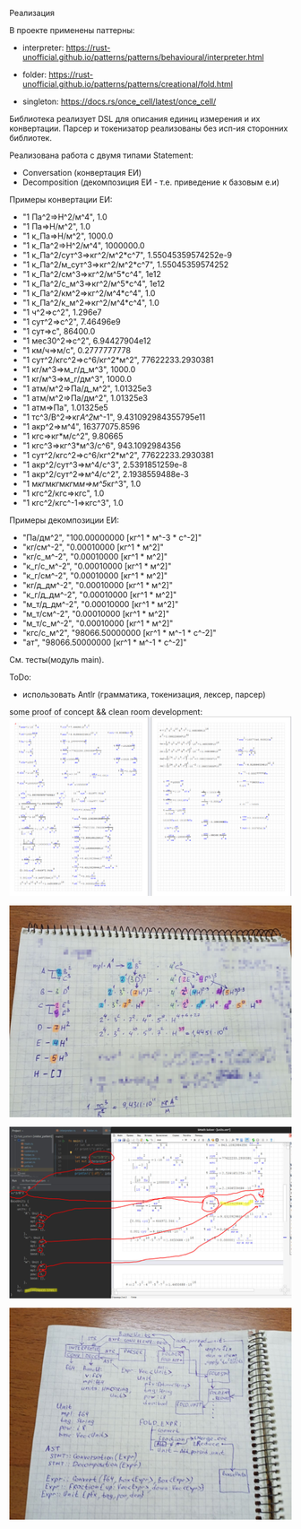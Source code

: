 Реализация

В проекте применены паттерны:

- interpreter:
    https://rust-unofficial.github.io/patterns/patterns/behavioural/interpreter.html

- folder:
    https://rust-unofficial.github.io/patterns/patterns/creational/fold.html

- singleton:
    https://docs.rs/once_cell/latest/once_cell/

Библиотека реализует DSL для описания единиц измерения и их конвертации.
Парсер и токенизатор реализованы без исп-ия сторонних библиотек.

Реализована работа с двумя типами Statement:
- Conversation (конвертация ЕИ)
- Decomposition (декомпозиция ЕИ - т.е. приведение к базовым е.и)

Примеры конвертации ЕИ:

* "1 Па^2=>Н^2/м^4", 1.0
* "1 Па=>Н/м^2", 1.0
* "1 к_Па=>Н/м^2", 1000.0
* "1 к_Па^2=>Н^2/м^4", 1000000.0
* "1 к_Па^2/сут^3=>кг^2/м^2*с^7", 1.55045359574252e-9
* "1 к_Па^2/м_сут^3=>кг^2/м^2*с^7", 1.55045359574252
* "1 к_Па^2/см^3=>кг^2/м^5*с^4", 1e12
* "1 к_Па^2/с_м^3=>кг^2/м^5*с^4", 1e12
* "1 к_Па^2/км^2=>кг^2/м^4*с^4", 1.0
* "1 к_Па^2/к_м^2=>кг^2/м^4*с^4", 1.0
* "1 ч^2=>с^2", 1.296e7
* "1 сут^2=>с^2", 7.46496e9
* "1 сут=>с", 86400.0
* "1 мес30^2=>с^2", 6.94427904e12
* "1 км/ч=>м/с", 0.2777777778
* "1 сут^2/кгс^2=>с^6/кг^2*м^2", 77622233.2930381
* "1 кг/м^3=>м_г/д_м^3", 1000.0
* "1 кг/м^3=>м_г/дм^3", 1000.0
* "1 атм/м^2=>Па/д_м^2", 1.01325e3
* "1 атм/м^2=>Па/дм^2", 1.01325e3
* "1 атм=>Па", 1.01325e5
* "1 тс^3/В^2=>кг*А^2*м^-1", 9.431092984355795e11
* "1 акр^2=>м^4", 16377075.8596
* "1 кгс=>кг*м/с^2", 9.80665
* "1 кгс^3=>кг^3*м^3/с^6", 943.1092984356
* "1 сут^2/кгс^2=>с^6/кг^2*м^2", 77622233.2930381
* "1 акр^2/сут^3=>м^4/с^3", 2.5391851259e-8
* "1 акр^2/сут^2=>м^4/с^2", 2.1938559488e-3
* "1 м*кг*м*кг*м*кг*м*м=>м^5*кг^3", 1.0
* "1 кгс^2/кгс=>кгс", 1.0
* "1 кгс^2/кгс^-1=>кгс^3", 1.0

Примеры декомпозиции ЕИ:
* "Па/дм^2", "100.00000000 [кг^1 * м^-3 * с^-2]"
* "кг/см^-2", "0.00010000 [кг^1 * м^2]"
* "кг/с_м^-2", "0.00010000 [кг^1 * м^2]"
* "к_г/с_м^-2", "0.00010000 [кг^1 * м^2]"
* "к_г/см^-2", "0.00010000 [кг^1 * м^2]"
* "кг/д_дм^-2", "0.00010000 [кг^1 * м^2]"
* "к_г/д_дм^-2", "0.00010000 [кг^1 * м^2]"
* "м_т/д_дм^-2", "0.00010000 [кг^1 * м^2]"
* "м_т/см^-2", "0.00010000 [кг^1 * м^2]"
* "м_т/с_м^-2", "0.00010000 [кг^1 * м^2]"
* "кгс/с_м^2", "98066.50000000 [кг^1 * м^-1 * с^-2]"
* "ат", "98066.50000000 [кг^1 * м^-1 * с^-2]"

См. тесты(модуль main).

ToDo:
- использовать Antlr (грамматика, токенизация, лексер, парсер)

some proof of concept && clean room development:
![вычисления в SMath](/img/smath.png)

![синтетический тест](/img/synthetic.jpg)

![отладка](/img/um.jpg)

![композиция](/img/um2.jpg)
